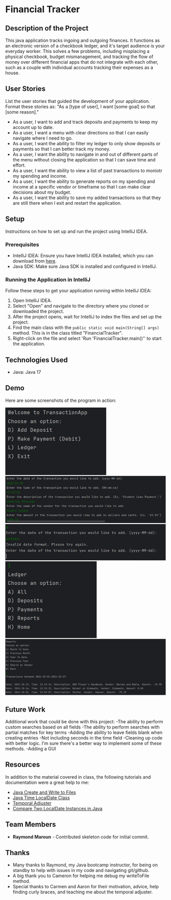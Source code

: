 # Financial Tracker

## Description of the Project

This java application tracks ingoing and outgoing finances. It functions as an electronic version of a checkbook ledger, and it's target audience is your everyday worker. This solves a few problems,
including misplacing a physical checkbook, budget mismanagement, and tracking the flow of money over different financial apps that do not integrate with each other, such as a couple with individual accounts
tracking their expenses as a house.

## User Stories

List the user stories that guided the development of your application. Format these stories as: "As a [type of user], I want [some goal] so that [some reason]."

- As a user, I want to add and track deposits and payments to keep my account up to date.
- As a user, I want a menu with clear directions so that I can easily navigate where I need to go.
- As a user, I want the ability to filter my ledger to only show deposits or payments so that I can better track my money.
- As a user, I want the ability to navigate in and out of different parts of the menu without closing the application so that I can save time and effort.
- As a user, I want the ability to view a list of past transactions to moniotr my spending and income.
- As a user, I want the ability to generate reports on my spending and income at a specific vendor or timeframe so that I can make clear decisions about my budget.
- As a user, I want the ability to save my added transactions so that they are still there when I exit and restart the application.

## Setup

Instructions on how to set up and run the project using IntelliJ IDEA.

### Prerequisites

- IntelliJ IDEA: Ensure you have IntelliJ IDEA installed, which you can download from [here](https://www.jetbrains.com/idea/download/).
- Java SDK: Make sure Java SDK is installed and configured in IntelliJ.

### Running the Application in IntelliJ

Follow these steps to get your application running within IntelliJ IDEA:

1. Open IntelliJ IDEA.
2. Select "Open" and navigate to the directory where you cloned or downloaded the project.
3. After the project opens, wait for IntelliJ to index the files and set up the project.
4. Find the main class with the `public static void main(String[] args)` method. This is in the class titled "FinancialTracker".
5. Right-click on the file and select 'Run 'FinancialTracker.main()'' to start the application.

## Technologies Used

- Java: Java 17


## Demo

Here are some screenshots of the program in action:

![Main Menu](src/main/resources/mainMenu.png)
![Add Deposit](src/main/resources/addDeposit.png)
![Invalid Format](src/main/resources/invalidFormat.png)
![Ledger Menu](src/main/resources/ledgerMenu.png)
![Reports](src/main/resources/reports.png)

## Future Work

Additional work that could be done with this project:
-The ability to perform custom searches based on all fields
-The ability to perform searches with partial matches for key terms
-Adding the ability to leave fields blank when creating entries
-Not including seconds in the time field
-Cleaning up code with better logic. I'm sure there's a better way to implement some of these methods.
-Adding a GUI

## Resources

In addition to the material covered in class, the following tutorials and documentation were a great help to me:

- [Java Create and Write to Files](https://www.w3schools.com/java/java_files_create.asp)
- [Java Time LocalDate Class](https://www.tutorialspoint.com/javatime/javatime_localdate.htm)
- [Temporal Adjuster](https://docs.oracle.com/javase/tutorial/datetime/iso/adjusters.html)
- [Compare Two LocalDate Instances in Java](https://howtodoinjava.com/java/date-time/compare-localdates/#:~:text=LocalDate%20equals()%20Method,can%20use%20equals()%20method.)


## Team Members

- **Raymond Maroun** - Contributed skeleton code for initial commit.


## Thanks


- Many thanks to Raymond, my Java bootcamp instructor, for being on standby to help with issues in my code and navigating git/github.
- A big thank you to Cameron for helping me debug my writeToFile method.
- Special thanks to Carmen and Aaron for their motivation, advice, help finding curly braces, and teaching me about the temporal adjuster.